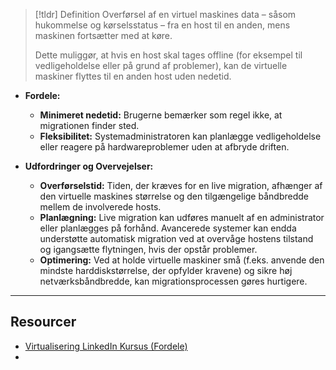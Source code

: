 > [!tldr] Definition
> Overførsel af en virtuel maskines data – såsom hukommelse og kørselsstatus – fra en host til en anden, mens maskinen fortsætter med at køre.
> 
> Dette muliggør, at hvis en host skal tages offline (for eksempel til vedligeholdelse eller på grund af problemer), kan de virtuelle maskiner flyttes til en anden host uden nedetid.

- **Fordele:**
  - **Minimeret nedetid:** Brugerne bemærker som regel ikke, at migrationen finder sted.
  - **Fleksibilitet:** Systemadministratoren kan planlægge vedligeholdelse eller reagere på hardwareproblemer uden at afbryde driften.
  
- **Udfordringer og Overvejelser:**
  - **Overførselstid:** Tiden, der kræves for en live migration, afhænger af den virtuelle maskines størrelse og den tilgængelige båndbredde mellem de involverede hosts.
  - **Planlægning:** Live migration kan udføres manuelt af en administrator eller planlægges på forhånd. Avancerede systemer kan endda understøtte automatisk migration ved at overvåge hostens tilstand og igangsætte flytningen, hvis der opstår problemer.
  - **Optimering:** Ved at holde virtuelle maskiner små (f.eks. anvende den mindste harddiskstørrelse, der opfylder kravene) og sikre høj netværksbåndbredde, kan migrationsprocessen gøres hurtigere.

---

## Resourcer
- [Virtualisering LinkedIn Kursus (Fordele)](https://www.linkedin.com/learning/learning-virtualization-13945890/using-virtualization-to-increase-availability?autoSkip=true&resume=false&u=57075649)
- 